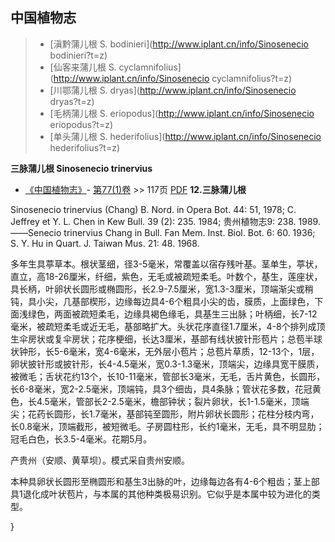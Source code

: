 

## 中国植物志

> * [滇黔蒲儿根  S.  bodinieri](http://www.iplant.cn/info/Sinosenecio bodinieri?t=z)
> * [仙客来蒲儿根  S.  cyclamnifolius](http://www.iplant.cn/info/Sinosenecio cyclamnifolius?t=z)
> * [川鄂蒲儿根  S.  dryas](http://www.iplant.cn/info/Sinosenecio dryas?t=z)
> * [毛柄蒲儿根  S.  eriopodus](http://www.iplant.cn/info/Sinosenecio eriopodus?t=z)
> * [单头蒲儿根  S.  hederifolius](http://www.iplant.cn/info/Sinosenecio hederifolius?t=z)

**三脉蒲儿根 Sinosenecio trinervius**

* [《中国植物志》](http://www.iplant.cn/frps)- [第77(1)卷](http://www.iplant.cn/frps/vol/77(1)) >> 117页 [PDF](http://www.iplant.cn/frps/pdf/77(1)/117a.PDF)
**12.三脉蒲儿根**

Sinosenecio trinervius (Chang) B. Nord. in Opera Bot. 44: 51, 1978; C. Jeffrey et Y. L. Chen in Kew Bull. 39 (2): 235. 1984; 贵州植物志9: 238. 1989.——Senecio trinervius Chang in Bull. Fan Mem. Inst. Biol. Bot. 6: 60. 1936; S. Y. Hu in Quart. J. Taiwan Mus. 21: 48. 1968.

多年生具葶草本。根状茎细，径3-5毫米，常覆盖以宿存残叶基。茎单生，葶状，直立，高18-26厘米，纤细，紫色，无毛或被疏短柔毛。叶数个，基生，莲座状，具长柄，叶卵状长圆形或椭圆形，长2.9-7.5厘米，宽1.3-3厘米，顶端渐尖或稍钝，具小尖，几基部楔形，边缘每边具4-6个粗具小尖的齿，膜质，上面绿色，下面浅绿色，两面被疏短柔毛，边缘具褐色缘毛，具基生三出脉；叶柄细，长7-12毫米，被疏短柔毛或近无毛，基部略扩大。头状花序直径1.7厘米，4-8个排列成顶生伞房状或复伞房状；花序梗细，长达3厘米，基部有线状披针形苞片；总苞半球状钟形，长5-6毫米，宽4-6毫米，无外层小苞片；总苞片草质，12-13个，1层，卵状披针形或披针形，长4-4.5毫米，宽0.3-1.3毫米，顶端尖，边缘具宽干膜质，被微毛；舌状花约13个，长10-11毫米，管部长3毫米，无毛，舌片黄色，长圆形，长6-8毫米，宽2-2.5毫米，顶端钝，具3个细齿，具4条脉；管状花多数，花冠黄色，长4.5毫米，管部长2-2.5毫米，檐部钟状；裂片卵状，长1-1.5毫米，顶端尖；花药长圆形，长1.7毫米，基部钝至圆形，附片卵状长圆形；花柱分枝内弯，长0.8毫米，顶端截形，被短微毛。子房圆柱形，长约1毫米，无毛，具不明显肋；冠毛白色，长3.5-4毫米。花期5月。

产贵州（安顺、黄草坝）。模式采自贵州安顺。

本种具卵状长圆形至椭圆形和基生3出脉的叶，边缘每边各有4-6个粗齿；茎上部具1退化成叶状苞片，与本属的其他种类极易识别。它似乎是本属中较为进化的类型。

}